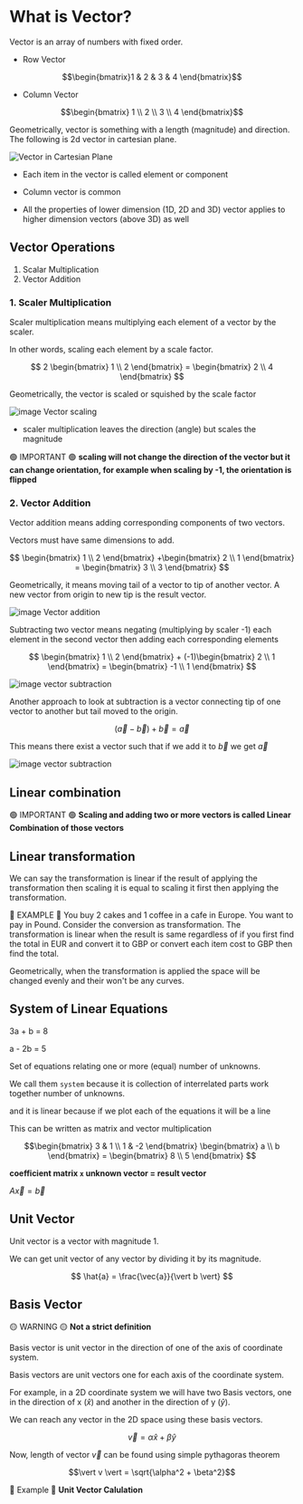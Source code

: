 # What is Vector?

 Vector is an array of numbers with fixed order.

* Row Vector

$$\begin{bmatrix}1 & 2 & 3 & 4 \end{bmatrix}$$

* Column Vector

$$\begin{bmatrix} 1 \\
2 \\
3 \\
4 \end{bmatrix}$$

Geometrically, vector is something with a length (magnitude) and direction. The following is 2d vector in cartesian plane.

![Vector in Cartesian Plane](./img/001.vector.excalidraw.png)

* Each item in the vector is called element or component

* Column vector is common

* All the properties of lower dimension (1D, 2D and 3D) vector applies to higher dimension vectors (above 3D) as well

## Vector Operations

1. Scalar Multiplication
2. Vector Addition

### 1. Scaler Multiplication

Scaler multiplication means multiplying each element of a vector by the scaler.

In other words, scaling each element by a scale factor.

$$
2 \begin{bmatrix} 1 \\
2 \end{bmatrix} = \begin{bmatrix} 2 \\
4 \end{bmatrix}
$$

Geometrically, the vector is scaled or squished by the scale factor

![image Vector scaling](./img/001.vector-scaling.excalidraw.png)

* scaler multiplication leaves the direction (angle) but scales the magnitude

🟢 IMPORTANT 🟢 **scaling will not change the direction of the vector but it can change orientation, for example when scaling by -1, the orientation is flipped**

### 2. Vector Addition

Vector addition means adding corresponding components of two vectors.

Vectors must have same dimensions to add.

$$
\begin{bmatrix} 1 \\
2 \end{bmatrix} +\begin{bmatrix} 2 \\
1 \end{bmatrix} = \begin{bmatrix} 3 \\
3 \end{bmatrix}
$$

Geometrically, it means moving tail of a vector to tip of another vector. A new vector from origin to new tip is the result vector.

![image Vector addition](./img/001.vector-addition.excalidraw.png)

Subtracting two vector means negating (multiplying by scaler -1) each element in the second vector then adding each corresponding elements

$$
\begin{bmatrix} 1 \\
2 \end{bmatrix} + (-1)\begin{bmatrix} 2 \\
1 \end{bmatrix} = \begin{bmatrix} -1 \\
1 \end{bmatrix}
$$

![image vector subtraction](./img/001.vector-subtraction-1.excalidraw.png)

Another approach to look at subtraction is a vector connecting tip of one vector to another but tail moved to the origin.

$$ (\vec{a} - \vec{b}) + \vec{b} = \vec{a} $$

This means there exist a vector such that if we add it to $\vec{b}$ we get $\vec{a}$

![image vector subtraction](./img/001.vector-subtraction-2.excalidraw.png)

## Linear combination

🟢 IMPORTANT 🟢 **Scaling and adding two or more vectors is called Linear Combination of those vectors**

## Linear transformation

We can say the transformation is linear if the result of applying the transformation then scaling it is equal to scaling it first then applying the transformation.

🏀 EXAMPLE 🏀 You buy 2 cakes and 1 coffee in a cafe in Europe. You want to pay in Pound. Consider the conversion as transformation. The transformation is linear when the result is same regardless of if you first find the total in EUR and convert it to GBP or convert each item cost to GBP then find the total.

Geometrically, when the transformation is applied the space will be changed evenly and their won't be any curves.

## System of Linear Equations

3a + b = 8

a - 2b = 5

Set of equations relating one or more (equal) number of unknowns.

We call them `system` because it is collection of interrelated parts work together number of unknowns.

and it is linear because if we plot each of the equations it will be a line

This can be written as matrix and vector multiplication

$$\begin{bmatrix} 3 & 1 \\
1 & -2 \end{bmatrix} \begin{bmatrix} a \\
b \end{bmatrix} = \begin{bmatrix} 8 \\
5 \end{bmatrix}
$$

**coefficient matrix `x` unknown vector = result vector**

$A\vec{x} = \vec{b}$

## Unit Vector

Unit vector is a vector with magnitude 1.

We can get unit vector of any vector by dividing it by its magnitude.

$$ \hat{a} = \frac{\vec{a}}{\vert b \vert} $$

## Basis Vector

🟡 WARNING 🟡 **Not a strict definition**

Basis vector is unit vector in the direction of one of the axis of coordinate system.

Basis vectors are unit vectors one for each axis of the coordinate system.

For example, in a 2D coordinate system we will have two Basis vectors, one in the direction of x ($\hat{x}$) and another in the direction of y ($\hat{y}$).

We can reach any vector in the 2D space using these basis vectors.

$$\vec{v} = \alpha\hat{x} + \beta\hat{y} $$

Now, length of vector $\vec{v}$ can be found using simple pythagoras theorem

$$\vert v \vert = \sqrt{\alpha^2 + \beta^2}$$

🏀 Example 🏀 **Unit Vector Calulation**